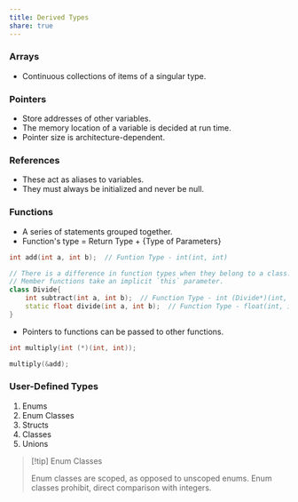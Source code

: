 ```yaml
---
title: Derived Types
share: true
---
```


### Arrays

* Continuous collections of items of a singular type.

### Pointers

* Store addresses of other variables.
* The memory location of a variable is decided at run time.
* Pointer size is architecture-dependent.

### References

* These act as aliases to variables.
* They must always be initialized and never be null.

### Functions

* A series of statements grouped together.
* Function's type = Return Type + {Type of Parameters}

````cpp
int add(int a, int b);  // Funtion Type - int(int, int)

// There is a difference in function types when they belong to a class.
// Member functions take an implicit `this` parameter.
class Divide{ 
	int subtract(int a, int b);  // Function Type - int (Divide*)(int, int)
	static float divide(int a, int b);  // Function Type - float(int, int)
}
````

* Pointers to functions can be passed to other functions.

````cpp
int multiply(int (*)(int, int));

multiply(&add);
````

### User-Defined Types

1. Enums
1. Enum Classes
1. Structs
1. Classes
1. Unions

 > 
 > \[!tip\] Enum Classes
 > 
 > Enum classes are scoped, as opposed to unscoped enums. Enum classes prohibit, direct comparison with integers.

